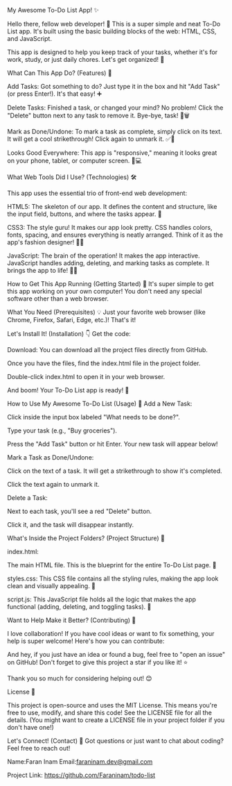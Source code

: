 My Awesome To-Do List App! ✨

Hello there, fellow web developer! 👋 This is a super simple and neat To-Do List app. It's built using the basic building blocks of the web: HTML, CSS, and JavaScript.

This app is designed to help you keep track of your tasks, whether it's for work, study, or just daily chores. Let's get organized! 🚀

What Can This App Do? (Features) 🤩

Add Tasks: Got something to do? Just type it in the box and hit "Add Task" (or press Enter!). It's that easy! ➕

Delete Tasks: Finished a task, or changed your mind? No problem! Click the "Delete" button next to any task to remove it. Bye-bye, task! 👋🗑️

Mark as Done/Undone: To mark a task as complete, simply click on its text. It will get a cool strikethrough! Click again to unmark it. ✅🔄

Looks Good Everywhere: This app is "responsive," meaning it looks great on your phone, tablet, or computer screen. 📱💻

What Web Tools Did I Use? (Technologies) 🛠️

This app uses the essential trio of front-end web development:

HTML5: The skeleton of our app. It defines the content and structure, like the input field, buttons, and where the tasks appear. 🦴

CSS3: The style guru! It makes our app look pretty. CSS handles colors, fonts, spacing, and ensures everything is neatly arranged. Think of it as the app's fashion designer! 🎨👕

JavaScript: The brain of the operation! It makes the app interactive. JavaScript handles adding, deleting, and marking tasks as complete. It brings the app to life! 🧠✨

How to Get This App Running (Getting Started) 🚀
It's super simple to get this app working on your own computer! You don't need any special software other than a web browser.

What You Need (Prerequisites) 💡
Just your favorite web browser (like Chrome, Firefox, Safari, Edge, etc.)! That's it!

Let's Install It! (Installation) 👇
Get the code:

Download: You can download all the project files directly from GitHub.

Once you have the files, find the index.html file in the project folder.

Double-click index.html to open it in your web browser.

And boom! Your To-Do List app is ready! 🎉


How to Use My Awesome To-Do List (Usage) 📝
Add a New Task:

Click inside the input box labeled "What needs to be done?".

Type your task (e.g., "Buy groceries").

Press the "Add Task" button or hit Enter. Your new task will appear below!

Mark a Task as Done/Undone:

Click on the text of a task. It will get a strikethrough to show it's completed.

Click the text again to unmark it.

Delete a Task:

Next to each task, you'll see a red "Delete" button.

Click it, and the task will disappear instantly.

What's Inside the Project Folders? (Project Structure) 📁

index.html:

The main HTML file. This is the blueprint for the entire To-Do List page. 📄

styles.css: This CSS file contains all the styling rules, making the app look clean and visually appealing. 💅

script.js: This JavaScript file holds all the logic that makes the app functional (adding, deleting, and toggling tasks). 🤖

Want to Help Make it Better? (Contributing) 💖

I love collaboration! If you have cool ideas or want to fix something, your help is super welcome! Here's how you can contribute:

And hey, if you just have an idea or found a bug, feel free to "open an issue" on GitHub! Don't forget to give this project a star if you like it! ⭐

Thank you so much for considering helping out! 😊

License 📜

This project is open-source and uses the MIT License. This means you're free to use, modify, and share this code! See the LICENSE file for all the details. (You might want to create a LICENSE file in your project folder if you don't have one!)

Let's Connect! (Contact) 📧
Got questions or just want to chat about coding? Feel free to reach out!

Name:Faran Inam 
Email:faraninam.dev@gmail.com

Project Link: https://github.com/Faraninam/todo-list
